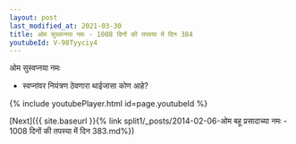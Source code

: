 ```yaml
---
layout: post
last_modified_at: 2021-03-30
title: ओम सुस्वप्नया नमः - 1008 दिनों की तपस्या में दिन 384
youtubeId: V-98Tyyciy4
---
```

 
 
 ओम सुस्वप्नया नमः  
 
 -  स्वप्नांवर नियंत्रण ठेवणारा थाईजासा कोण आहे? 
 
  
 
  
 
 
 
 
 
 


{% include youtubePlayer.html id=page.youtubeId %}
 
[Next]({{ site.baseurl }}{% link  split1/_posts/2014-02-06-ओम बहू प्रसादाच्या नमः - 1008 दिनों की तपस्या में दिन 383.md%})
 
